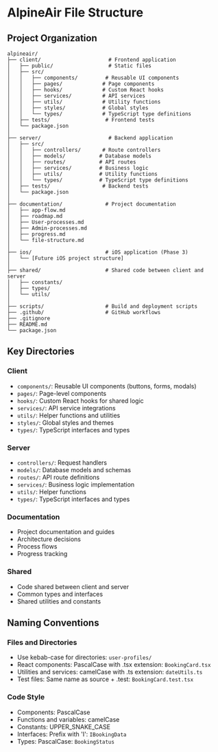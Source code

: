 # AlpineAir File Structure

## Project Organization

```
alpineair/
├── client/                      # Frontend application
│   ├── public/                  # Static files
│   ├── src/
│   │   ├── components/         # Reusable UI components
│   │   ├── pages/             # Page components
│   │   ├── hooks/             # Custom React hooks
│   │   ├── services/          # API services
│   │   ├── utils/             # Utility functions
│   │   ├── styles/            # Global styles
│   │   └── types/             # TypeScript type definitions
│   ├── tests/                  # Frontend tests
│   └── package.json
│
├── server/                      # Backend application
│   ├── src/
│   │   ├── controllers/       # Route controllers
│   │   ├── models/           # Database models
│   │   ├── routes/           # API routes
│   │   ├── services/         # Business logic
│   │   ├── utils/            # Utility functions
│   │   └── types/            # TypeScript type definitions
│   ├── tests/                 # Backend tests
│   └── package.json
│
├── documentation/              # Project documentation
│   ├── app-flow.md
│   ├── roadmap.md
│   ├── User-processes.md
│   ├── Admin-processes.md
│   ├── progress.md
│   └── file-structure.md
│
├── ios/                        # iOS application (Phase 3)
│   └── [Future iOS project structure]
│
├── shared/                     # Shared code between client and server
│   ├── constants/
│   ├── types/
│   └── utils/
│
├── scripts/                    # Build and deployment scripts
├── .github/                    # GitHub workflows
├── .gitignore
├── README.md
└── package.json
```

## Key Directories

### Client
- `components/`: Reusable UI components (buttons, forms, modals)
- `pages/`: Page-level components
- `hooks/`: Custom React hooks for shared logic
- `services/`: API service integrations
- `utils/`: Helper functions and utilities
- `styles/`: Global styles and themes
- `types/`: TypeScript interfaces and types

### Server
- `controllers/`: Request handlers
- `models/`: Database models and schemas
- `routes/`: API route definitions
- `services/`: Business logic implementation
- `utils/`: Helper functions
- `types/`: TypeScript interfaces and types

### Documentation
- Project documentation and guides
- Architecture decisions
- Process flows
- Progress tracking

### Shared
- Code shared between client and server
- Common types and interfaces
- Shared utilities and constants

## Naming Conventions

### Files and Directories
- Use kebab-case for directories: `user-profiles/`
- React components: PascalCase with .tsx extension: `BookingCard.tsx`
- Utilities and services: camelCase with .ts extension: `dateUtils.ts`
- Test files: Same name as source + .test: `BookingCard.test.tsx`

### Code Style
- Components: PascalCase
- Functions and variables: camelCase
- Constants: UPPER_SNAKE_CASE
- Interfaces: Prefix with 'I': `IBookingData`
- Types: PascalCase: `BookingStatus` 